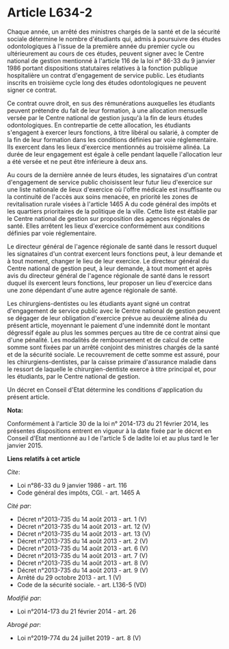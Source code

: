 # Article L634-2

Chaque année, un arrêté des ministres chargés de la santé et de la sécurité sociale détermine le nombre d'étudiants qui,
admis à poursuivre des études odontologiques à l'issue de la première année du premier cycle ou ultérieurement au cours de
ces études, peuvent signer avec le Centre national de gestion mentionné à l'article 116 de la loi n° 86-33 du 9 janvier 1986
portant dispositions statutaires relatives à la fonction publique hospitalière un contrat d'engagement de service public. Les
étudiants inscrits en troisième cycle long des études odontologiques ne peuvent signer ce contrat. 

Ce contrat ouvre droit, en sus des rémunérations auxquelles les étudiants peuvent prétendre du fait de leur formation, à une
allocation mensuelle versée par le Centre national de gestion jusqu'à la fin de leurs études odontologiques. En contrepartie
de cette allocation, les étudiants s'engagent à exercer leurs fonctions, à titre libéral ou salarié, à compter de la fin de
leur formation dans les conditions définies par voie réglementaire. Ils exercent dans les lieux d'exercice mentionnés au
troisième alinéa. La durée de leur engagement est égale à celle pendant laquelle l'allocation leur a été versée et ne peut
être inférieure à deux ans. 

Au cours de la dernière année de leurs études, les signataires d'un contrat d'engagement de service public choisissent leur
futur lieu d'exercice sur une liste nationale de lieux d'exercice où l'offre médicale est insuffisante ou la continuité de
l'accès aux soins menacée, en priorité les zones de revitalisation rurale visées à l'article 1465 A du code général des
impôts et les quartiers prioritaires de la politique de la ville. Cette liste est établie par le Centre national de gestion
sur proposition des agences régionales de santé. Elles arrêtent les lieux d'exercice conformément aux conditions définies par
voie réglementaire. 

Le directeur général de l'agence régionale de santé dans le ressort duquel les signataires d'un contrat exercent leurs
fonctions peut, à leur demande et à tout moment, changer le lieu de leur exercice. Le directeur général du Centre national de
gestion peut, à leur demande, à tout moment et après avis du directeur général de l'agence régionale de santé dans le ressort
duquel ils exercent leurs fonctions, leur proposer un lieu d'exercice dans une zone dépendant d'une autre agence régionale de
santé. 

Les chirurgiens-dentistes ou les étudiants ayant signé un contrat d'engagement de service public avec le Centre national de
gestion peuvent se dégager de leur obligation d'exercice prévue au deuxième alinéa du présent article, moyennant le paiement
d'une indemnité dont le montant dégressif égale au plus les sommes perçues au titre de ce contrat ainsi que d'une pénalité.
Les modalités de remboursement et de calcul de cette somme sont fixées par un arrêté conjoint des ministres chargés de la
santé et de la sécurité sociale. Le recouvrement de cette somme est assuré, pour les chirurgiens-dentistes, par la caisse
primaire d'assurance maladie dans le ressort de laquelle le chirurgien-dentiste exerce à titre principal et, pour les
étudiants, par le Centre national de gestion. 

Un décret en Conseil d'Etat détermine les conditions d'application du présent article.

**Nota:**

Conformément à l'article 30 de la loi n° 2014-173 du 21 février 2014, les présentes dispositions entrent en vigueur à la date
fixée par le décret en Conseil d'Etat mentionné au I de l'article 5 de ladite loi et au plus tard le 1er janvier 2015.

**Liens relatifs à cet article**

_Cite_:

  - Loi n°86-33 du 9 janvier 1986 - art. 116
  - Code général des impôts, CGI. - art. 1465 A

_Cité par_:

  - Décret n°2013-735 du 14 août 2013 - art. 1 (V)
  - Décret n°2013-735 du 14 août 2013 - art. 12 (V)
  - Décret n°2013-735 du 14 août 2013 - art. 13 (V)
  - Décret n°2013-735 du 14 août 2013 - art. 2 (V)
  - Décret n°2013-735 du 14 août 2013 - art. 6 (V)
  - Décret n°2013-735 du 14 août 2013 - art. 7 (V)
  - Décret n°2013-735 du 14 août 2013 - art. 8 (V)
  - Décret n°2013-735 du 14 août 2013 - art. 9 (V)
  - Arrêté du 29 octobre 2013 - art. 1 (V)
  - Code de la sécurité sociale. - art. L136-5 (VD)

_Modifié par_:

  - Loi n°2014-173 du 21 février 2014 - art. 26

_Abrogé par_:

  - Loi n°2019-774 du 24 juillet 2019 - art. 8 (V)
